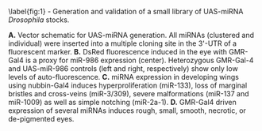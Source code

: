 \label{fig:1} - Generation and validation of a small library of UAS-miRNA *Drosophila* stocks. 

**A.** Vector schematic for UAS-miRNA generation. All miRNAs (clustered and individual) were inserted into a multiple cloning site in the 3'-UTR of a fluorescent marker. **B.** DsRed fluorescence induced in the eye with GMR-Gal4 is a proxy for miR-986 expression (center). Heterozygous GMR-Gal-4 and UAS-miR-986 controls (left and right, respectively) show only low levels of auto-fluorescence. **C.** miRNA expression in developing wings using nubbin-Gal4 induces hyperproliferation (miR-133), loss of marginal bristles and cross-veins (miR-3/309), severe malformations (miR-137 and miR-1009) as well as simple notching (miR-2a-1). **D.** GMR-Gal4 driven expression of several miRNAs induces rough, small, smooth, necrotic, or de-pigmented eyes.